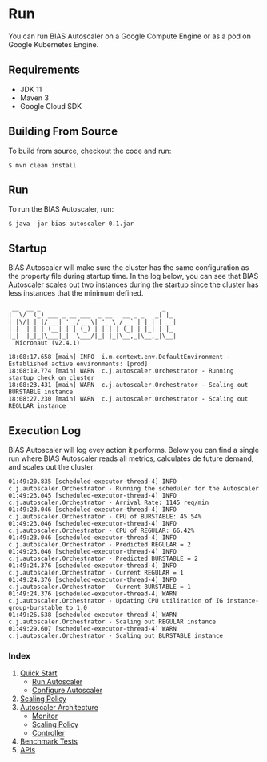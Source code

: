# Run
You can run BIAS Autoscaler on a Google Compute Engine or as a pod on Google Kubernetes
Engine.

## Requirements
- JDK 11
- Maven 3
- Google Cloud SDK

## Building From Source
To build from source, checkout the code and run:
```
$ mvn clean install
```
## Run
To run the BIAS Autoscaler, run:

```
$ java -jar bias-autoscaler-0.1.jar
```

## Startup
BIAS Autoscaler will make sure the cluster has the same configuration as the property
file during startup time. In the log below, you can see that BIAS Autoscaler scales out two 
instances during the startup since the cluster has less instances that the minimum defined. 

```
 __  __ _                                  _   
|  \/  (_) ___ _ __ ___  _ __   __ _ _   _| |_ 
| |\/| | |/ __| '__/ _ \| '_ \ / _` | | | | __|
| |  | | | (__| | | (_) | | | | (_| | |_| | |_ 
|_|  |_|_|\___|_|  \___/|_| |_|\__,_|\__,_|\__|
  Micronaut (v2.4.1)

18:08:17.658 [main] INFO  i.m.context.env.DefaultEnvironment - Established active environments: [prod]
18:08:19.774 [main] WARN  c.j.autoscaler.Orchestrator - Running startup check on cluster
18:08:23.431 [main] WARN  c.j.autoscaler.Orchestrator - Scaling out BURSTABLE instance
18:08:27.230 [main] WARN  c.j.autoscaler.Orchestrator - Scaling out REGULAR instance
```


## Execution Log
BIAS Autoscaler will log evey action it performs. Below you can find a single run where BIAS
Autoscaler reads all metrics, calculates de future demand, and scales out the cluster.
```
01:49:20.835 [scheduled-executor-thread-4] INFO  c.j.autoscaler.Orchestrator - Running the scheduler for the Autoscaler
01:49:23.045 [scheduled-executor-thread-4] INFO  c.j.autoscaler.Orchestrator - Arrival Rate: 1145 req/min
01:49:23.046 [scheduled-executor-thread-4] INFO  c.j.autoscaler.Orchestrator - CPU of BURSTABLE: 45.54%
01:49:23.046 [scheduled-executor-thread-4] INFO  c.j.autoscaler.Orchestrator - CPU of REGULAR: 66.42%
01:49:23.046 [scheduled-executor-thread-4] INFO  c.j.autoscaler.Orchestrator - Predicted REGULAR = 2
01:49:23.046 [scheduled-executor-thread-4] INFO  c.j.autoscaler.Orchestrator - Predicted BURSTABLE = 2
01:49:24.376 [scheduled-executor-thread-4] INFO  c.j.autoscaler.Orchestrator - Current REGULAR = 1
01:49:24.376 [scheduled-executor-thread-4] INFO  c.j.autoscaler.Orchestrator - Current BURSTABLE = 1
01:49:24.376 [scheduled-executor-thread-4] WARN  c.j.autoscaler.Orchestrator - Updating CPU utilization of IG instance-group-burstable to 1.0
01:49:26.538 [scheduled-executor-thread-4] WARN  c.j.autoscaler.Orchestrator - Scaling out REGULAR instance
01:49:29.607 [scheduled-executor-thread-4] WARN  c.j.autoscaler.Orchestrator - Scaling out BURSTABLE instance
```


### Index

1. [Quick Start](../src/1-quick-start.md)
   - [Run Autoscaler](../src/1-1-run.md)
   - [Configure Autoscaler](../src/1-2-configure.md)
2. [Scaling Policy](../src/2-scaling-policy.md)
3. [Autoscaler Architecture](../src/3-architecture.md)
   - [Monitor](../src/3-1-monitor.md)
   - [Scaling Policy](../src/3-2-scaling-policy.md)
   - [Controller](../src/3-3-controller.md)
4. [Benchmark Tests](../src/4-benchmark-tests.md)
5. [APIs](../src/5-apis.md)
